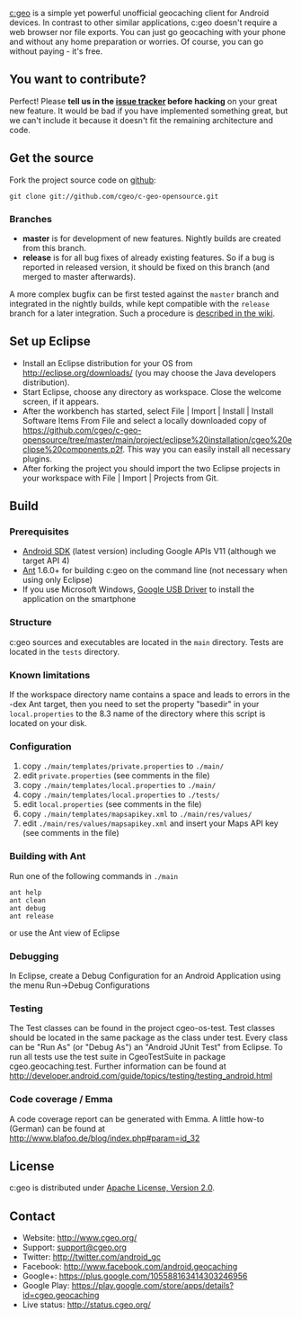 [c:geo](http://www.cgeo.org) is a simple yet powerful unofficial geocaching client for Android devices. In contrast to other similar applications, c:geo doesn't require a web browser nor file exports. You can just go geocaching with your phone and without any home preparation or worries. Of course, you can go without paying - it's free.

You want to contribute?
-----------------------
Perfect! Please **tell us in the [issue tracker](https://github.com/cgeo/c-geo-opensource/issues) before hacking** on your great new feature. It would be bad if you have implemented something great, but we can't include it because it doesn't fit the remaining architecture and code.

Get the source
--------------

Fork the project source code on [github](https://github.com/cgeo/c-geo-opensource):

    git clone git://github.com/cgeo/c-geo-opensource.git

### Branches ###

- **master** is for development of new features. Nightly builds are created from this branch.
- **release** is for all bug fixes of already existing features. So if a bug is reported in released version, it should be fixed on this branch (and merged to master afterwards).

A more complex bugfix can be first tested against the `master` branch and integrated in the nightly builds, while kept compatible with the `release` branch for a later integration.
Such a procedure is [described in the wiki](https://github.com/cgeo/c-geo-opensource/wiki/How-to-get-a-bug-fix-into-the-release).

Set up Eclipse
--------------

- Install an Eclipse distribution for your OS from http://eclipse.org/downloads/ (you may choose the Java developers distribution).
- Start Eclipse, choose any directory as workspace. Close the welcome screen, if it appears.
- After the workbench has started, select File | Import | Install | Install Software Items From File and select a locally downloaded copy of https://github.com/cgeo/c-geo-opensource/tree/master/main/project/eclipse%20installation/cgeo%20eclipse%20components.p2f. This way you can easily install all necessary plugins.
- After forking the project you should import the two Eclipse projects in your workspace with File | Import | Projects from Git.

Build
-----

### Prerequisites ###

- [Android SDK](http://developer.android.com/sdk) (latest version) including Google APIs V11 (although we target API 4)
- [Ant](http://ant.apache.org) 1.6.0+ for building c:geo on the command line (not necessary when using only Eclipse)
- If you use Microsoft Windows, [Google USB Driver](http://developer.android.com/sdk/win-usb.html) to install the application on the smartphone

### Structure ###

c:geo sources and executables are located in the `main` directory. Tests are located in the `tests` directory.

### Known limitations ###

If the workspace directory name contains a space and leads to errors in the -dex Ant target, then you need to set the property "basedir" in your `local.properties` to the 8.3 name of the directory where this script is located on your disk.

### Configuration ###

1. copy `./main/templates/private.properties` to `./main/`
2. edit `private.properties` (see comments in the file)
3. copy `./main/templates/local.properties` to `./main/`
3. copy `./main/templates/local.properties` to `./tests/`
4. edit `local.properties` (see comments in the file)
5. copy `./main/templates/mapsapikey.xml` to `./main/res/values/`
6. edit `./main/res/values/mapsapikey.xml` and insert your Maps API key (see comments in the file)

### Building with Ant ###

Run one of the following commands in `./main`

    ant help
    ant clean
    ant debug
    ant release

or use the Ant view of Eclipse

### Debugging ###

In Eclipse, create a Debug Configuration for an Android Application using the menu Run->Debug Configurations

### Testing ###

The Test classes can be found in the project cgeo-os-test. Test classes should be located in the same package as
the class under test.
Every class can be "Run As" (or "Debug As") an "Android JUnit Test" from Eclipse.
To run all tests use the test suite in CgeoTestSuite in package cgeo.geocaching.test.
Further information can be found at http://developer.android.com/guide/topics/testing/testing_android.html

### Code coverage / Emma ###

A code coverage report can be generated with Emma. A little how-to (German) can be found at http://www.blafoo.de/blog/index.php#param=id_32

License
-------

c:geo is distributed under [Apache License, Version 2.0](http://www.apache.org/licenses/LICENSE-2.0).

Contact
-------

- Website: http://www.cgeo.org/
- Support: support@cgeo.org
- Twitter: http://twitter.com/android_gc
- Facebook: http://www.facebook.com/android.geocaching
- Google+: https://plus.google.com/105588163414303246956
- Google Play: https://play.google.com/store/apps/details?id=cgeo.geocaching
- Live status: http://status.cgeo.org/
